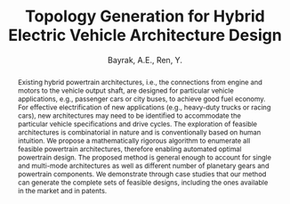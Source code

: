 ---
layout: project
title:  "Topology Generation for Hybrid Electric Vehicle
         Architecture Design"
author: Bayrak, A.E., Ren, Y.
authorlink:
categories: project-esd
publishdate: 2016
image: _images/jmd2016e/image.png
summaryimg:
imgcaption:
abstract: "Existing hybrid powertrain architectures, i.e., the connections from engine and motors to the vehicle output
           shaft, are designed for particular vehicle applications, e.g., passenger cars or city buses, to achieve good fuel economy.
           For effective electrification of new applications (e.g., heavy-duty trucks or racing cars), new architectures
           may need to be identified to accommodate the particular vehicle specifications and drive cycles. The exploration
           of feasible architectures is combinatorial in nature and is conventionally based on human intuition. We propose
           a mathematically rigorous algorithm to enumerate all feasible powertrain architectures, therefore enabling automated
           optimal powertrain design. The proposed method is general enough to account for single and multi-mode
           architectures as well as different number of planetary gears and powertrain components. We demonstrate through
           case studies that our method can generate the complete sets of feasible designs, including the ones available in the
           market and in patents."
paper: _papers/jmd2016topology.pdf
---